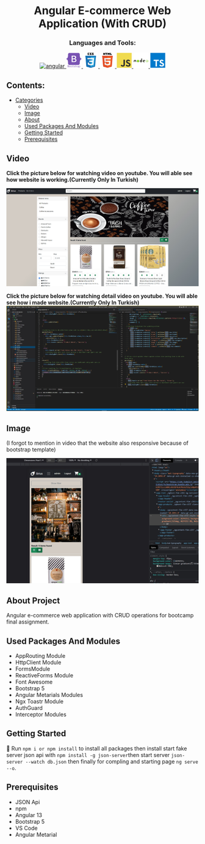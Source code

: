 <h1 align="center">Angular E-commerce Web Application (With CRUD)</h1>



<h3 align="center">Languages and Tools:</h3>
<p align="center"> <a href="https://angular.io" target="_blank" rel="noreferrer"> <img src="https://angular.io/assets/images/logos/angular/angular.svg" alt="angular" width="40" height="40"/> </a> <a href="https://getbootstrap.com" target="_blank" rel="noreferrer"> <img src="https://raw.githubusercontent.com/devicons/devicon/master/icons/bootstrap/bootstrap-plain-wordmark.svg" alt="bootstrap" width="40" height="40"/> </a> <a href="https://www.w3schools.com/css/" target="_blank" rel="noreferrer"> <img src="https://raw.githubusercontent.com/devicons/devicon/master/icons/css3/css3-original-wordmark.svg" alt="css3" width="40" height="40"/> </a></a> <a href="https://www.w3.org/html/" target="_blank" rel="noreferrer"> <img src="https://raw.githubusercontent.com/devicons/devicon/master/icons/html5/html5-original-wordmark.svg" alt="html5" width="40" height="40"/> </a> <a href="https://developer.mozilla.org/en-US/docs/Web/JavaScript" target="_blank" rel="noreferrer"> <img src="https://raw.githubusercontent.com/devicons/devicon/master/icons/javascript/javascript-original.svg" alt="javascript" width="40" height="40"/> </a> <a href="https://nodejs.org" target="_blank" rel="noreferrer"> <img src="https://raw.githubusercontent.com/devicons/devicon/master/icons/nodejs/nodejs-original-wordmark.svg" alt="nodejs" width="40" height="40"/> </a> <a href="https://www.typescriptlang.org/" target="_blank" rel="noreferrer"> <img src="https://raw.githubusercontent.com/devicons/devicon/master/icons/typescript/typescript-original.svg" alt="typescript" width="40" height="40"/> </a>



## Contents:
 - [Categories](#categories)
      - [Video](#video)
      - [Image](#image)
      - [About](#about-project)
      - [Used Packages And Modules](#used-packages-and-modules)
      - [Getting Started](#getting-started)
      - [Prerequisites](#prerequisites)

## Video
<strong>Click the picture below for watching video on youtube. You will able see how website is working.(Currently Only In Turkish)</strong>

[![IMAGE ALT TEXT](./src/assets/Screenshot_4.jpg)](https://youtu.be/XqBQ2aAztdk "Angular E-Commerce Web Application")


<strong>Click the picture below for watching detail video on youtube. You will able see how i made website.(Currently Only In Turkish)</strong>
[![IMAGE ALT TEXT](./src/assets/Screenshot_7.jpg)](https://youtu.be/3lGlAKxVkeQ "Angular E-Commerce Web Application")
 

## Image
(I forgot to mention in video that the website also responsive because of bootstrap template)

![IMAGE ALT TEXT](./src/assets/Screenshot_6.jpg)

## About Project
Angular e-commerce web application with CRUD operations for bootcamp final assignment.

## Used Packages And Modules

- AppRouting Module
- HttpClient Module
- FormsModule
- ReactiveForms Module
- Font Awesome
- Bootstrap 5
- Angular Metarials Modules
- Ngx Toastr Module
- AuthGuard
- Interceptor Modules

## Getting Started

:rocket: Run `npm i or npm install` to install all packages then install start fake server json api with `npm install -g json-server`then start server `json-server --watch db.json` then finally for compling and starting page `ng serve --o`.

## Prerequisites
- JSON Api
- npm
- Angular 13
- Bootstrap 5
- VS Code
- Angular Metarial